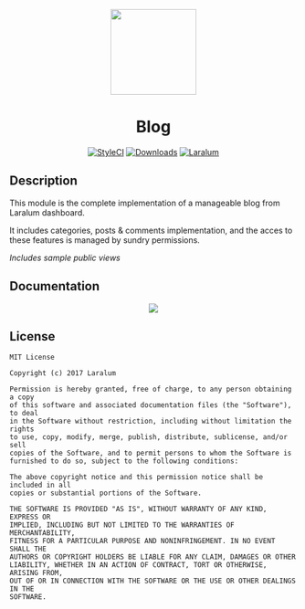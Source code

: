 
<p align="center"><a href="https://laralum.com"><img height="150" src="https://avatars1.githubusercontent.com/u/22253051"></a></p>

<h1 align="center">Blog</h1>

<p align="center">
<a href="https://styleci.io/repos/83248616"><img src="https://styleci.io/repos/83248616/shield?style=flat&branch=master" alt="StyleCI"></a>
<a href="https://github.com/laralum/blog"><img src="https://poser.pugx.org/laralum/blog/d/total.svg" alt="Downloads"></a>
<a href="https://github.com/laralum"><img src="https://img.shields.io/badge/Built%20For-Laralum-orange.svg" alt="Laralum"></a>
</p>

## Description

This module is the complete implementation of a manageable blog from Laralum dashboard.

It includes categories, posts & comments implementation, and the acces to these features is managed by sundry permissions.

*Includes sample public views*

## Documentation

<p align="center">
<a href="https://laralum.com/docs/blog"><img src="http://i.imgur.com/47WnADd.png"></a>
</p>

## License

```
MIT License

Copyright (c) 2017 Laralum

Permission is hereby granted, free of charge, to any person obtaining a copy
of this software and associated documentation files (the "Software"), to deal
in the Software without restriction, including without limitation the rights
to use, copy, modify, merge, publish, distribute, sublicense, and/or sell
copies of the Software, and to permit persons to whom the Software is
furnished to do so, subject to the following conditions:

The above copyright notice and this permission notice shall be included in all
copies or substantial portions of the Software.

THE SOFTWARE IS PROVIDED "AS IS", WITHOUT WARRANTY OF ANY KIND, EXPRESS OR
IMPLIED, INCLUDING BUT NOT LIMITED TO THE WARRANTIES OF MERCHANTABILITY,
FITNESS FOR A PARTICULAR PURPOSE AND NONINFRINGEMENT. IN NO EVENT SHALL THE
AUTHORS OR COPYRIGHT HOLDERS BE LIABLE FOR ANY CLAIM, DAMAGES OR OTHER
LIABILITY, WHETHER IN AN ACTION OF CONTRACT, TORT OR OTHERWISE, ARISING FROM,
OUT OF OR IN CONNECTION WITH THE SOFTWARE OR THE USE OR OTHER DEALINGS IN THE
SOFTWARE.
```
